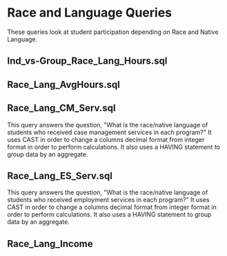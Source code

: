 # Race and Language Queries
These queries look at student participation depending on Race and Native Language.

## Ind_vs-Group_Race_Lang_Hours.sql
## Race_Lang_AvgHours.sql
## Race_Lang_CM_Serv.sql
This query answers the question, "What is the race/native language of students who received case management services in each program?" 
It uses CAST in order to change a columns decimal format from integer format in order to perform calculations. It also uses a HAVING statement to group data by an aggregate.  
## Race_Lang_ES_Serv.sql
This query answers the question, "What is the race/native language of students who received employment services in each program?"
It uses CAST in order to change a columns decimal format from integer format in order to perform calculations. It also uses a HAVING statement to group data by an aggregate.
## Race_Lang_Income
